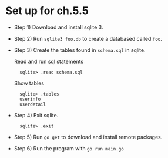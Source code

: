 # Set up for ch.5.5

* Step 1\) Download and install sqlite 3.
* Step 2\) Run `sqlite3 foo.db` to create a databased called `foo`.
* Step 3\) Create the tables found in `schema.sql` in sqlite.

  Read and run sql statements

  ```text
    sqlite> .read schema.sql
  ```

  Show tables

  ```text
    sqlite> .tables
    userinfo
    userdetail
  ```

* Step 4\) Exit sqlite.

  ```text
    sqlite> .exit
  ```

* Step 5\) Run `go get` to download and install remote packages.
* Step 6\) Run the program with `go run main.go`

